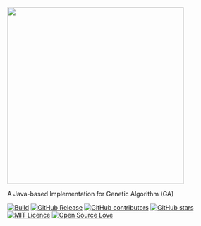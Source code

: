 
<img alt="" src="https://user-images.githubusercontent.com/114015/178030128-22439793-5f99-4918-8d13-22dd5914e026.jpeg" width="400px" />


A Java-based Implementation for Genetic Algorithm (GA)

[![Build](https://github.com/thiagodnf/genetic-algorithm/actions/workflows/build.yml/badge.svg)](https://github.com/thiagodnf/genetic-algorithm/actions/workflows/build.yml)
[![GitHub Release](https://img.shields.io/github/release/thiagodnf/genetic-algorithm.svg)](https://github.com/thiagodnf/genetic-algorithm/releases/latest)
[![GitHub contributors](https://img.shields.io/github/contributors/thiagodnf/genetic-algorithm.svg)](https://github.com/thiagodnf/genetic-algorithm/graphs/contributors)
[![GitHub stars](https://img.shields.io/github/stars/thiagodnf/genetic-algorithm.svg)](https://github.com/thiagodnf/genetic-algorithm)
[![MIT Licence](https://badges.frapsoft.com/os/mit/mit.svg?v=103)](https://opensource.org/licenses/mit-license.php)
[![Open Source Love](https://badges.frapsoft.com/os/v1/open-source.svg?v=103)](https://github.com/ellerbrock/open-source-badges/)
